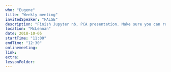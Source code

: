 ```yaml
---
who: "Eugene"
title: "Weekly meeting"
invitedSpeaker: "FALSE"
description: "Finish Jupyter nb, PCA presentation. Make sure you can run Eugene's notebook; Read on your preferred algorithm"
location: "McLennan"
date: 2018-10-05
startTime: "11:00"
endTime: "12:30"
onlinemeeting: 
link: 
extra: 
lessonFolder: 
---
```


